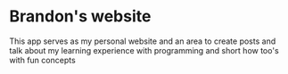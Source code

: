 # Brandon's website

This app serves as my personal website and an area to create posts and talk
about my learning experience with programming and short how too's with fun
concepts


